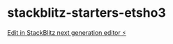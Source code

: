 # stackblitz-starters-etsho3

[Edit in StackBlitz next generation editor ⚡️](https://stackblitz.com/~/github.com/CzinderBence/stackblitz-starters-etsho3)